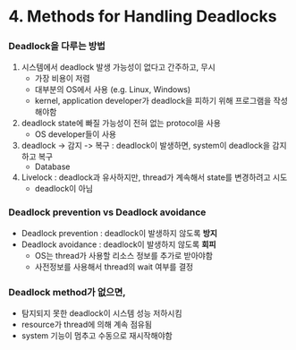 # 4. Methods for Handling Deadlocks

### Deadlock을 다루는 방법

1. 시스템에서 deadlock 발생 가능성이 없다고 간주하고, 무시
    - 가장 비용이 저렴
    - 대부분의 OS에서 사용 (e.g. Linux, Windows)
    - kernel, application developer가 deadlock을 피하기 위해 프로그램을 작성해야함
2. deadlock state에 빠질 가능성이 전혀 없는 protocol을 사용
    - OS developer들이 사용
3. deadlock -> 감지 -> 복구 : deadlock이 발생하면, system이 deadlock을 감지하고 복구
    - Database
4. Livelock : deadlock과 유사하지만, thread가 계속해서 state를 변경하려고 시도
    - deadlock이 아님

### Deadlock prevention vs Deadlock avoidance

- Deadlock prevention : deadlock이 발생하지 않도록 **방지**
- Deadlock avoidance : deadlock이 발생하지 않도록 **회피**
    - OS는 thread가 사용할 리소스 정보를 추가로 받아야함
    - 사전정보를 사용해서 thread의 wait 여부를 결정

### Deadlock method가 없으면,

- 탐지되지 못한 deadlock이 시스템 성능 저하시킴
- resource가 thread에 의해 계속 점유됨
- system 기능이 멈추고 수동으로 재시작해야함
